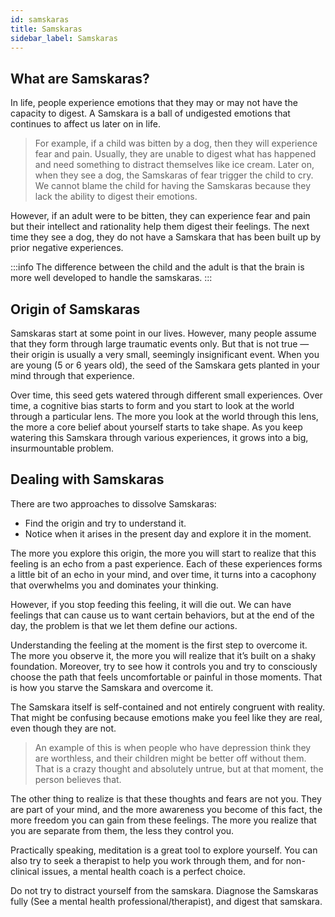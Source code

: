 ```yaml
---
id: samskaras
title: Samskaras
sidebar_label: Samskaras
---
```


## What are Samskaras?
In life, people experience emotions that they may or may not have the capacity to digest. A Samskara is a ball of undigested emotions that continues to affect us later on in life.

> For example, if a child was bitten by a dog, then they will experience fear and pain. Usually, they are unable to digest what has happened and need something to distract themselves like ice cream. Later on, when they see a dog, the Samskaras of fear trigger the child to cry. We cannot blame the child for having the Samskaras because they lack the ability to digest their emotions.

However, if an adult were to be bitten, they can experience fear and pain but their intellect and rationality help them digest their feelings. The next time they see a dog, they do not have a Samskara that has been built up by prior negative experiences.

:::info
The difference between the child and the adult is that the brain is more well developed to handle the samskaras.
:::

## Origin of Samskaras
Samskaras start at some point in our lives. However, many people assume that they form through large traumatic events only. But that is not true — their origin is usually a very small, seemingly insignificant event. When you are young (5 or 6 years old), the seed of the Samskara gets planted in your mind through that experience.

Over time, this seed gets watered through different small experiences. Over time, a cognitive bias starts to form and you start to look at the world through a particular lens. The more you look at the world through this lens, the more a core belief about yourself starts to take shape. As you keep watering this Samskara through various experiences, it grows into a big, insurmountable problem.

## Dealing with Samskaras
There are two approaches to dissolve Samskaras:

* Find the origin and try to understand it.  
* Notice when it arises in the present day and explore it in the moment.

The more you explore this origin, the more you will start to realize that this feeling is an echo from a past experience. Each of these experiences forms a little bit of an echo in your mind, and over time, it turns into a cacophony that overwhelms you and dominates your thinking.

However, if you stop feeding this feeling, it will die out. We can have feelings that can cause us to want certain behaviors, but at the end of the day, the problem is that we let them define our actions.

Understanding the feeling at the moment is the first step to overcome it. The more you observe it, the more you will realize that it’s built on a shaky foundation. Moreover, try to see how it controls you and try to consciously choose the path that feels uncomfortable or painful in those moments. That is how you starve the Samskara and overcome it.

The Samskara itself is self-contained and not entirely congruent with reality. That might be confusing because emotions make you feel like they are real, even though they are not.

> An example of this is when people who have depression think they are worthless, and their children might be better off without them. That is a crazy thought and absolutely untrue, but at that moment, the person believes that.

The other thing to realize is that these thoughts and fears are not you. They are part of your mind, and the more awareness you become of this fact, the more freedom you can gain from these feelings. The more you realize that you are separate from them, the less they control you.

Practically speaking, meditation is a great tool to explore yourself. You can also try to seek a therapist to help you work through them, and for non-clinical issues, a mental health coach is a perfect choice.

Do not try to distract yourself from the samskara. Diagnose the Samskaras fully (See a mental health professional/therapist), and digest that samskara.